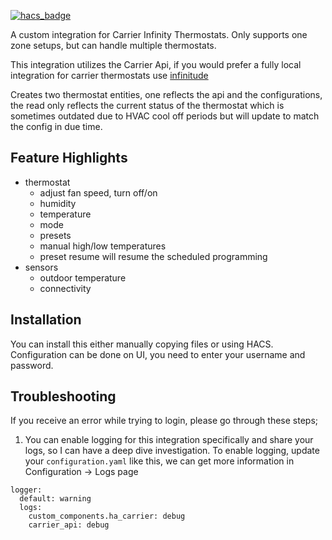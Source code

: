 [![hacs_badge](https://img.shields.io/badge/HACS-Default-41BDF5.svg?style=for-the-badge)](https://github.com/hacs/integration)

A custom integration for Carrier Infinity Thermostats. Only supports one zone setups, but can handle multiple thermostats.

This integration utilizes the Carrier Api, if you would prefer a fully local integration for carrier thermostats use [infinitude](https://github.com/MizterB/homeassistant-infinitude)

Creates two thermostat entities, one reflects the api and the configurations, the read only reflects the current status of the thermostat which is sometimes outdated due to HVAC cool off periods but will update to match the config in due time.


## Feature Highlights ##
- thermostat
  - adjust fan speed, turn off/on
  - humidity
  - temperature
  - mode
  - presets
  - manual high/low temperatures
  - preset resume will resume the scheduled programming
- sensors
  - outdoor temperature
  - connectivity

## Installation ##
You can install this either manually copying files or using HACS. Configuration can be done on UI, you need to enter your username and password.

## Troubleshooting ##
If you receive an error while trying to login, please go through these steps;
1. You can enable logging for this integration specifically and share your logs, so I can have a deep dive investigation. To enable logging, update your `configuration.yaml` like this, we can get more information in Configuration -> Logs page
```
logger:
  default: warning
  logs:
    custom_components.ha_carrier: debug
    carrier_api: debug
```

